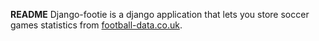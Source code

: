 **README**
Django-footie is a django application that lets you store soccer games statistics from [football-data.co.uk](http://football-data.co.uk "football-data.co.uk").
